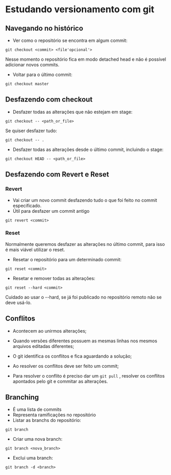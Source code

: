 # Estudando versionamento com git

## Navegando no histórico

- Ver como o repositório se encontra em algum commit:
```git
git checkout <commit> <file'opcional'>
```

Nesse momento o repositório fica em modo detached head e não é possível adicionar novos commits.

- Voltar para o último commit:
```git
git checkout master
```

## Desfazendo com checkout

- Desfazer todas as alterações que não estejam em stage:
```git
git checkout -- <path_or_file>
```

Se quiser desfazer tudo:
```git
git checkout -- .
```

- Desfazer todas as alterações desde o último commit, incluindo o stage:
```git
git checkout HEAD -- <path_or_file>
```

## Desfazendo com Revert e Reset

### Revert
- Vai criar um novo commit desfazendo tudo o que foi feito no commit especificado.
- Útil para desfazer um commit antigo

```git
git revert <commit>
```

### Reset
Normalmente queremos desfazer as alterações no último commit, para isso é mais viável utilizar o reset.
- Resetar o repositório para um determinado commit:
```git
git reset <commit>
```

- Resetar e remover todas as alterações:
```git
git reset --hard <commit>
```
Cuidado ao usar o --hard, se já foi publicado no repositório remoto não se deve usá-lo.

## Conflitos
- Acontecem ao unirmos alterações;
- Quando versões diferentes possuem as mesmas linhas nos mesmos arquivos editadas diferentes;
- O git identifica os conflitos e fica aguardando a solução;
- Ao resolver os conflitos deve ser feito um commit;

- Para resolver o conflito é preciso dar um `git pull` , resolver os conflitos apontados pelo git e commitar as alterações.

## Branching
- É uma lista de commits
- Representa ramificações no repositório
- Listar as branchs do repositório:
```
git branch
```
- Criar uma nova branch:
```
git branch <nova_branch>
```

- Exclui uma branch:
```
git branch -d <branch>
```
